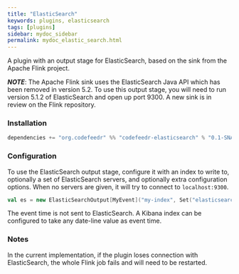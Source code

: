 ```yaml
---
title: "ElasticSearch"
keywords: plugins, elasticsearch
tags: [plugins]
sidebar: mydoc_sidebar
permalink: mydoc_elastic_search.html
---
```


A plugin with an output stage for ElasticSearch, based on the sink from the Apache Flink project.

___NOTE___: The Apache Flink sink uses the ElasticSearch Java API which has been removed in version 5.2. To use this
output stage, you will need to run version 5.1.2 of ElasticSearch and open up port 9300. A new sink is in review on
the Flink repository.

### Installation

```scala
dependencies += "org.codefeedr" %% "codefeedr-elasticsearch" % "0.1-SNAPSHOT"
```

### Configuration

To use the ElasticSearch output stage, configure it with an index to write to, optionally a set of ElasticSearch
servers, and optionally extra configuration options. When no servers are given, it will try to connect to `localhost:9300`.

```scala
val es = new ElasticSearchOutput[MyEvent]("my-index", Set("elasticsearch:9300"))
```

The event time is not sent to ElasticSearch. A Kibana index can be configured to take any date-line value as event time.

### Notes

In the current implementation, if the plugin loses connection with ElasticSearch, the whole Flink job fails and 
will need to be restarted.